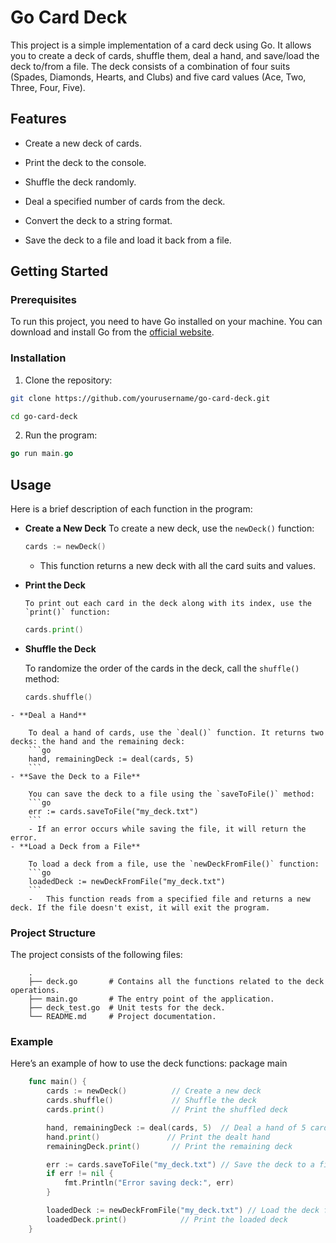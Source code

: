 
# Go Card Deck

  

This project is a simple implementation of a card deck using Go. It allows you to create a deck of cards, shuffle them, deal a hand, and save/load the deck to/from a file. The deck consists of a combination of four suits (Spades, Diamonds, Hearts, and Clubs) and five card values (Ace, Two, Three, Four, Five).

  

## Features

  

- Create a new deck of cards.

- Print the deck to the console.

- Shuffle the deck randomly.

- Deal a specified number of cards from the deck.

- Convert the deck to a string format.

- Save the deck to a file and load it back from a file.

  

## Getting Started

  

### Prerequisites

  

To run this project, you need to have Go installed on your machine. You can download and install Go from the [official website](https://golang.org/doc/install).

  

### Installation

  

1. Clone the repository:

  

```bash
git clone https://github.com/yourusername/go-card-deck.git

cd go-card-deck
```
2. Run the program:
```go
go run main.go
```
## Usage
Here is a brief description of each function in the program:

-   **Create a New Deck**
        To create a new deck, use the `newDeck()` function:
    ```go
    cards := newDeck()
    ```
    -   This function returns a new deck with all the card suits and values.
    
-   **Print the Deck**
    
        To print out each card in the deck along with its index, use the `print()` function:
     ```go
    cards.print()
    ```
   - **Shuffle the Deck**

	    To randomize the order of the cards in the deck, call the `shuffle()` method:
		```go
		cards.shuffle()
     ```
	- **Deal a Hand**

	    To deal a hand of cards, use the `deal()` function. It returns two decks: the hand and the remaining deck:
		```go
		hand, remainingDeck := deal(cards, 5)
		```
	- **Save the Deck to a File**

	    You can save the deck to a file using the `saveToFile()` method:
		```go
		err := cards.saveToFile("my_deck.txt")
		```
		- If an error occurs while saving the file, it will return the error.
	- **Load a Deck from a File**

		To load a deck from a file, use the `newDeckFromFile()` function:
		```go
		loadedDeck := newDeckFromFile("my_deck.txt")
		```
		-   This function reads from a specified file and returns a new deck. If the file doesn't exist, it will exit the program.
### Project Structure

The project consists of the following files:
     
		.
		├── deck.go       # Contains all the functions related to the deck operations.
		├── main.go       # The entry point of the application.
		├── deck_test.go  # Unit tests for the deck.
		└── README.md     # Project documentation.
### Example

Here’s an example of how to use the deck functions:
package main
```go
	func main() {
	    cards := newDeck()          // Create a new deck
	    cards.shuffle()             // Shuffle the deck
	    cards.print()               // Print the shuffled deck

	    hand, remainingDeck := deal(cards, 5)  // Deal a hand of 5 cards
	    hand.print()               // Print the dealt hand
	    remainingDeck.print()       // Print the remaining deck

	    err := cards.saveToFile("my_deck.txt") // Save the deck to a file
	    if err != nil {
	        fmt.Println("Error saving deck:", err)
	    }

	    loadedDeck := newDeckFromFile("my_deck.txt") // Load the deck from the file
	    loadedDeck.print()            // Print the loaded deck
	}
```

		